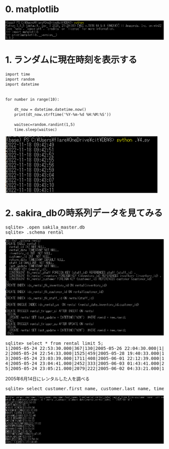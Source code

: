 # 0. matplotlib

<img src="matplotlib.png">

# 1. ランダムに現在時刻を表示する

```
import time
import random
import datetime


for number in range(10):

	dt_now = datetime.datetime.now()
	print(dt_now.strftime('%Y-%m-%d %H:%M:%S'))

	waitsec=random.randint(1,5)
	time.sleep(waitsec)
```

<img src="1.png">

# 2. sakira_dbの時系列データを見てみる

<pre>
sqlite> .open sakila_master.db
sqlite> .schema rental
</pre>

<img src="sakila_timestamp.png">

<pre>
sqlite> select * from rental limit 5;
1|2005-05-24 22:53:30.000|367|130|2005-05-26 22:04:30.000|1|2020-12-23 07:15:20
2|2005-05-24 22:54:33.000|1525|459|2005-05-28 19:40:33.000|1|2020-12-23 07:15:20
3|2005-05-24 23:03:39.000|1711|408|2005-06-01 22:12:39.000|1|2020-12-23 07:15:20
4|2005-05-24 23:04:41.000|2452|333|2005-06-03 01:43:41.000|2|2020-12-23 07:15:20
5|2005-05-24 23:05:21.000|2079|222|2005-06-02 04:33:21.000|1|2020-12-23 07:15:20
</pre>

2005年6月14日にレンタルした人を調べる

<pre>
sqlite> select customer.first_name, customer.last_name, time(rental.rental_date) rental_time from customer inner join rental on customer.customer_id = rental.customer_id where date(rental.rental_date) = '2005-06-14';
</pre>

<img src="rental.png">

